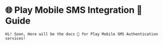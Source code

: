 # 🌐 Play Mobile SMS Integration 🔑 Guide

```note
Hi! Soon, Here will be the docs 📝 for Play Mobile SMS Authentication services!
```